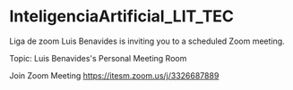 # InteligenciaArtificial_LIT_TEC
Liga de zoom
Luis Benavides is inviting you to a scheduled Zoom meeting.

Topic: Luis Benavides's Personal Meeting Room

Join Zoom Meeting
https://itesm.zoom.us/j/3326687889


